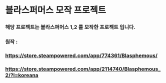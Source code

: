 # 블라스퍼머스 모작 프로젝트


### 해당 프로젝트는 블라스퍼머스 1,2 를 모작한 프로젝트 입니다.

### 원작 :
### https://store.steampowered.com/app/774361/Blasphemous/
### https://store.steampowered.com/app/2114740/Blasphemous_2/?l=koreana





